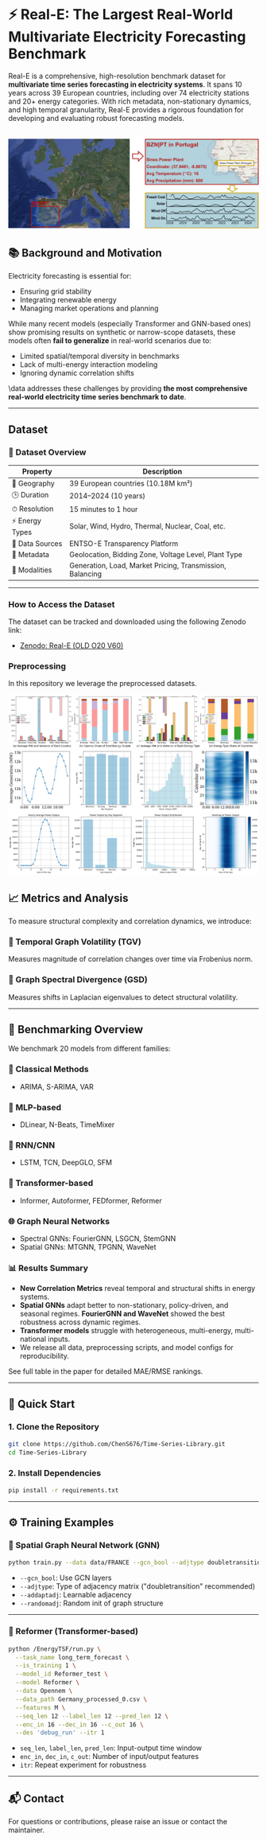 # ⚡ Real-E: The Largest Real-World Multivariate Electricity Forecasting Benchmark

Real-E is a comprehensive, high-resolution benchmark dataset for **multivariate time series forecasting in electricity systems**. It spans 10 years across 39 European countries, including over 74 electricity stations and 20+ energy categories. With rich metadata, non-stationary dynamics, and high temporal granularity, Real-E provides a rigorous foundation for developing and evaluating robust forecasting models.



![cover](figures/cover%20img3.png)
---

## 📚 Background and Motivation

Electricity forecasting is essential for:
- Ensuring grid stability
- Integrating renewable energy
- Managing market operations and planning

While many recent models (especially Transformer and GNN-based ones) show promising results on synthetic or narrow-scope datasets, these models often **fail to generalize** in real-world scenarios due to:
- Limited spatial/temporal diversity in benchmarks
- Lack of multi-energy interaction modeling
- Ignoring dynamic correlation shifts

\data addresses these challenges by providing **the most comprehensive real-world electricity time series benchmark to date**.

---

##  Dataset

### 🧱 Dataset Overview

| Property                  | Description |
|---------------------------|-------------|
| 📍 Geography              | 39 European countries (10.18M km²) |
| 🕒 Duration               | 2014–2024 (10 years) |
| ⏱ Resolution             | 15 minutes to 1 hour |
| ⚡ Energy Types           | Solar, Wind, Hydro, Thermal, Nuclear, Coal, etc. |
| 📑 Data Sources           | ENTSO-E Transparency Platform |
| 🧭 Metadata               | Geolocation, Bidding Zone, Voltage Level, Plant Type |
| 🧵 Modalities             | Generation, Load, Market Pricing, Transmission, Balancing |


---

### How to Access the Dataset

The dataset can be tracked and downloaded using the following Zenodo link:

- [Zenodo: Real-E (OLD O20 V60)](https://zenodo.org/records/15685930)


### Preprocessing 
In this repository we leverage the preprocessed datasets.

![4.2c](figures/4.2c.png)
![4.2c](figures/daily.png)
![4.2c](figures/daily1.png)

## 📈 Metrics and Analysis

To measure structural complexity and correlation dynamics, we introduce:

### 🔁 Temporal Graph Volatility (TGV)
Measures magnitude of correlation changes over time via Frobenius norm.

### 🧠 Graph Spectral Divergence (GSD)
Measures shifts in Laplacian eigenvalues to detect structural volatility.


---

## 🧪 Benchmarking Overview

We benchmark 20 models from different families:

### 🔢 Classical Methods
- ARIMA, S-ARIMA, VAR

### 🧠 MLP-based
- DLinear, N-Beats, TimeMixer

### 🔁 RNN/CNN
- LSTM, TCN, DeepGLO, SFM

### 🧠 Transformer-based
- Informer, Autoformer, FEDformer, Reformer

### 🌐 Graph Neural Networks
- Spectral GNNs: FourierGNN, LSGCN, StemGNN
- Spatial GNNs: MTGNN, TPGNN, WaveNet

### 📊 Results Summary

- **New Correlation Metrics** reveal temporal and structural shifts in energy systems.
- **Spatial GNNs** adapt better to non-stationary, policy-driven, and seasonal regimes. **FourierGNN and WaveNet** showed the best robustness across dynamic regimes.
- **Transformer models** struggle with heterogeneous, multi-energy, multi-national inputs.
- We release all data, preprocessing scripts, and model configs for reproducibility.


See full table in the paper for detailed MAE/RMSE rankings.

---

## 🚀 Quick Start

### 1. Clone the Repository

```bash
git clone https://github.com/ChenS676/Time-Series-Library.git
cd Time-Series-Library
```

### 2. Install Dependencies

```bash
pip install -r requirements.txt
```

---

## ⚙️ Training Examples

### 🧭 Spatial Graph Neural Network (GNN)

```bash
python train.py --data data/FRANCE --gcn_bool --adjtype doubletransition --addaptadj --randomadj --epochs 50
```

- `--gcn_bool`: Use GCN layers
- `--adjtype`: Type of adjacency matrix ("doubletransition" recommended)
- `--addaptadj`: Learnable adjacency
- `--randomadj`: Random init of graph structure

---

### 🔁 Reformer (Transformer-based)

```bash
python /EnergyTSF/run.py \
  --task_name long_term_forecast \
  --is_training 1 \
  --model_id Reformer_test \
  --model Reformer \
  --data Opennem \
  --data_path Germany_processed_0.csv \
  --features M \
  --seq_len 12 --label_len 12 --pred_len 12 \
  --enc_in 16 --dec_in 16 --c_out 16 \
  --des 'debug_run' --itr 1
```

- `seq_len`, `label_len`, `pred_len`: Input-output time window
- `enc_in`, `dec_in`, `c_out`: Number of input/output features
- `itr`: Repeat experiment for robustness

---



## 📬 Contact

For questions or contributions, please raise an issue or contact the maintainer.

